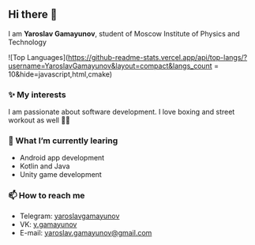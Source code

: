 ## Hi there 👋
I am **Yaroslav Gamayunov**, student of Moscow Institute of Physics and Technology

![Top Languages](https://github-readme-stats.vercel.app/api/top-langs/?username=YaroslavGamayunov&layout=compact&langs_count = 10&hide=javascript,html,cmake)

### ✨ My interests 
I am passionate about software development. I love boxing and street workout as well 🥊💪

### 🌱 What I’m currently learing
* Android app development
* Kotlin and Java
* Unity game development

### 📫 How to reach me
* Telegram: [yaroslavgamayunov](https://telegram.me/yaroslavgamayunov)
* VK: [y.gamayunov](https://vk.com/y.gamayunov)
* E-mail: yaroslav.gamayunov@gmail.com

<!--
**YaroslavGamayunov/YaroslavGamayunov** is a ✨ _special_ ✨ repository because its `README.md` (this file) appears on your GitHub profile.

Here are some ideas to get you started:

- 🔭 I’m currently working on ...
- 🌱 I’m currently learning ...
- 👯 I’m looking to collaborate on ...
- 🤔 I’m looking for help with ...
- 💬 Ask me about ...
- 📫 How to reach me: ...
- 😄 Pronouns: ...
- ⚡ Fun fact: ...
-->
